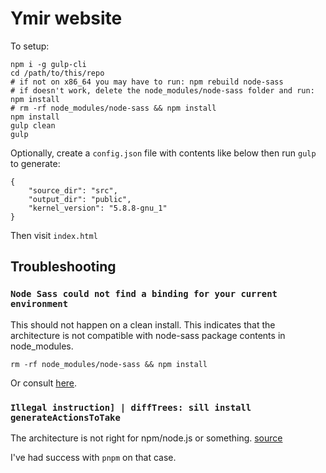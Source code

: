 # Ymir website

To setup:

```
npm i -g gulp-cli
cd /path/to/this/repo
# if not on x86_64 you may have to run: npm rebuild node-sass
# if doesn't work, delete the node_modules/node-sass folder and run: npm install
# rm -rf node_modules/node-sass && npm install
npm install
gulp clean
gulp
```

Optionally, create a `config.json` file with contents like below then run `gulp` to generate:

```
{
	"source_dir": "src",
	"output_dir": "public",
	"kernel_version": "5.8.8-gnu_1"
}
```

Then visit `index.html`


## Troubleshooting

### `Node Sass could not find a binding for your current environment`

This should not happen on a clean install. This indicates that the architecture is not compatible with node-sass package contents in node_modules.

```
rm -rf node_modules/node-sass && npm install
```

Or consult [here](https://stackoverflow.com/questions/37986800/node-sass-couldnt-find-a-binding-for-your-current-environment).

### `Illegal instruction] | diffTrees: sill install generateActionsToTake`

The architecture is not right for npm/node.js or something. [source](https://stackoverflow.com/a/58371522)

I've had success with `pnpm` on that case.
